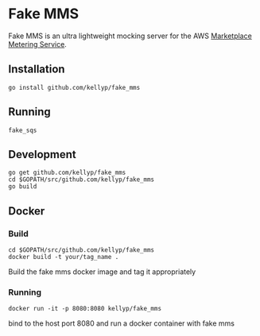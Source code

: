 # Fake MMS

Fake MMS is an ultra lightweight mocking server for the AWS [Marketplace Metering
Service](https://docs.aws.amazon.com/marketplacemetering/latest/APIReference/Welcome.html).


## Installation

```
go install github.com/kellyp/fake_mms
```

## Running

```
fake_sqs
```

## Development

```
go get github.com/kellyp/fake_mms
cd $GOPATH/src/github.com/kellyp/fake_mms
go build
```

## Docker

### Build

```
cd $GOPATH/src/github.com/kellyp/fake_mms
docker build -t your/tag_name .
```

Build the fake mms docker image and tag it appropriately

### Running

```
docker run -it -p 8080:8080 kellyp/fake_mms
```

bind to the host port 8080 and run a docker container
with fake mms
